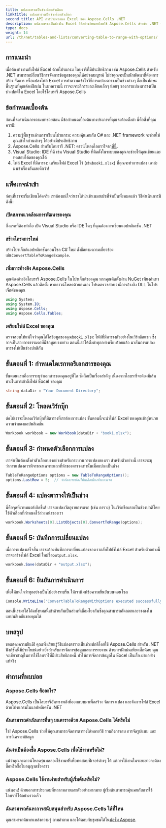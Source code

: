 ```yaml
---
title: แปลงตารางเป็นช่วงด้วยตัวเลือก
linktitle: แปลงตารางเป็นช่วงด้วยตัวเลือก
second_title: API การประมวลผล Excel ของ Aspose.Cells .NET
description: แปลงตารางเป็นช่วงใน Excel ได้อย่างง่ายดายโดยใช้ Aspose.Cells สำหรับ .NET พร้อมคำแนะนำทีละขั้นตอน พัฒนาทักษะการจัดการข้อมูล Excel ของคุณ
type: docs
weight: 14
url: /th/net/tables-and-lists/converting-table-to-range-with-options/
---
```

## การแนะนำ
เมื่อต้องทำงานกับไฟล์ Excel ด้วยโปรแกรม ไลบรารีที่มีประสิทธิภาพ เช่น Aspose.Cells สำหรับ .NET สามารถเปลี่ยนวิธีการจัดการข้อมูลของคุณได้อย่างสมบูรณ์ ไม่ว่าคุณจะเป็นนักพัฒนาที่ต้องการสร้าง จัดการ หรือแปลงไฟล์ Excel การทำความเข้าใจวิธีการแปลงตารางเป็นช่วงต่างๆ ถือเป็นทักษะพื้นฐานที่คุณต้องฝึกฝน ในบทความนี้ เราจะเจาะลึกรายละเอียดเล็กๆ น้อยๆ ของการแปลงตารางเป็นช่วงปกติใน Excel โดยใช้ไลบรารี Aspose.Cells 
## ข้อกำหนดเบื้องต้น
ก่อนที่จะดำเนินการตามบทช่วยสอน มีข้อกำหนดเบื้องต้นบางประการที่คุณจะต้องตั้งค่า นี่คือสิ่งที่คุณควรมี:
1. ความรู้พื้นฐานด้านการเขียนโปรแกรม: ความคุ้นเคยกับ C# และ .NET framework จะช่วยให้คุณเข้าใจส่วนต่างๆ ได้อย่างมีประสิทธิภาพ
2.  Aspose.Cells สำหรับไลบรารี .NET: ดาวน์โหลดไลบรารีจาก[ที่นี่](https://releases.aspose.com/cells/net/). 
3. Visual Studio: IDE ที่ดี เช่น Visual Studio ที่ติดตั้งในระบบของคุณจะช่วยให้คุณเขียนและทดสอบโค้ดของคุณได้
4.  ไฟล์ Excel ที่มีตาราง: เตรียมไฟล์ Excel ไว้ (เช่น`book1.xlsx`) ที่คุณจะทำการแปลง
เอาล่ะ มาเข้าเรื่องกันเลยดีกว่า!
## แพ็คเกจนำเข้า
ก่อนที่เราจะเริ่มเขียนโค้ดจริง เราต้องแน่ใจว่าเราได้นำเข้าเนมสเปซที่จำเป็นทั้งหมดแล้ว วิธีดำเนินการมีดังนี้:
### เปิดสภาพแวดล้อมการพัฒนาของคุณ
สิ่งแรกที่ต้องทำคือ เปิด Visual Studio หรือ IDE ใดๆ ที่คุณต้องการเขียนแอปพลิเคชัน .NET 
### สร้างโครงการใหม่
 สร้างโปรเจ็กต์แอปพลิเคชันคอนโซล C# ใหม่ ตั้งชื่อตามความเกี่ยวข้อง เช่น`ConvertTableToRangeExample`.
### เพิ่มการอ้างอิง Aspose.Cells
คุณต้องอ้างอิงไลบรารี Aspose.Cells ในโปรเจ็กต์ของคุณ หากคุณติดตั้งผ่าน NuGet เพียงค้นหา Aspose.Cells แล้วติดตั้ง หากดาวน์โหลดด้วยตนเอง โปรดตรวจสอบว่ามีการอ้างอิง DLL ในโปรเจ็กต์ของคุณ
```csharp
using System;
using System.IO;
using Aspose.Cells;
using Aspose.Cells.Tables;
```
### เตรียมไฟล์ Excel ของคุณ
 ตรวจสอบให้แน่ใจว่าคุณได้ใส่ข้อมูลของคุณ`book1.xlsx` ไฟล์ที่มีตารางตัวอย่างในเวิร์กชีตแรก ซึ่งอาจเป็นรายการธรรมดาที่มีข้อมูลบางอย่าง
ตอนนี้เราได้ตั้งค่าทุกอย่างเรียบร้อยแล้ว มาเริ่มการแปลงตารางให้เป็นช่วงปกติกัน
## ขั้นตอนที่ 1: กำหนดไดเรกทอรีเอกสารของคุณ
ขั้นตอนแรกคือการระบุว่าเอกสารของคุณอยู่ที่ใด ซึ่งถือเป็นเรื่องสำคัญ เนื่องจากไลบรารีจะต้องมีเส้นทางในการเข้าถึงไฟล์ Excel ของคุณ
```csharp
string dataDir = "Your Document Directory";
```
## ขั้นตอนที่ 2: โหลดเวิร์กบุ๊ก
ต่อไปเราจะโหลดเวิร์กบุ๊กที่มีตารางที่เราต้องการแปลง ขั้นตอนนี้จะนำไฟล์ Excel ของคุณเข้าสู่หน่วยความจำของแอปพลิเคชัน
```csharp
Workbook workbook = new Workbook(dataDir + "book1.xlsx");
```
## ขั้นตอนที่ 3: กำหนดตัวเลือกการแปลง
เราจำเป็นต้องตั้งค่าตัวเลือกบางอย่างสำหรับกระบวนการแปลงของเรา สำหรับตัวอย่างนี้ เราจะระบุว่าการแปลงควรพิจารณาเฉพาะแถวที่ห้าของตารางเท่านั้นเมื่อแปลงเป็นช่วง
```csharp
TableToRangeOptions options = new TableToRangeOptions();
options.LastRow = 5;  // จำกัดการแปลงให้เหลือเพียงห้าแถวแรก
```
## ขั้นตอนที่ 4: แปลงตารางให้เป็นช่วง
นี่คือจุดที่เวทมนตร์เกิดขึ้น! เราจะแปลงวัตถุรายการแรก (เช่น ตาราง) ในเวิร์กชีตแรกเป็นช่วงปกติโดยใช้ตัวเลือกที่กำหนดไว้ล่วงหน้าของเรา
```csharp
workbook.Worksheets[0].ListObjects[0].ConvertToRange(options);
```
## ขั้นตอนที่ 5: บันทึกการเปลี่ยนแปลง
เมื่อการแปลงเสร็จสิ้น เราจะต้องบันทึกการเปลี่ยนแปลงของเรากลับไปยังไฟล์ Excel สำหรับตัวอย่างนี้ เราจะสร้างไฟล์ Excel ใหม่ชื่อ`output.xlsx`.
```csharp
workbook.Save(dataDir + "output.xlsx");
```
## ขั้นตอนที่ 6: ยืนยันการดำเนินการ
เพื่อให้แน่ใจว่าทุกอย่างเป็นไปอย่างราบรื่น ให้เราพิมพ์ข้อความยืนยันบนคอนโซล
```csharp
Console.WriteLine("ConvertTableToRangeWithOptions executed successfully.\r\n");
```
ตอนนี้เรามาใส่โค้ดทั้งหมดนี้เข้าด้วยกันเป็นส่วนที่เชื่อมโยงกันซึ่งคุณสามารถคัดลอกและวางลงในแอปพลิเคชันของคุณได้
## บทสรุป
ขอแสดงความยินดี! คุณเพิ่งเรียนรู้วิธีแปลงตารางเป็นช่วงปกติโดยใช้ Aspose.Cells สำหรับ .NET ฟังก์ชันนี้มีประโยชน์อย่างยิ่งสำหรับการจัดการข้อมูลและการรายงาน ด้วยการฝึกฝนเพียงเล็กน้อย คุณจะเชี่ยวชาญในการใช้ไลบรารีที่มีประสิทธิภาพนี้ ทำให้การจัดการข้อมูลใน Excel เป็นเรื่องง่ายอย่างแท้จริง
## คำถามที่พบบ่อย
### Aspose.Cells คืออะไร?
Aspose.Cells เป็นไลบรารีอันทรงพลังที่ออกแบบมาเพื่อสร้าง จัดการ แปลง และจัดการไฟล์ Excel ด้วยโปรแกรมในแอปพลิเคชัน .NET
### ฉันสามารถดำเนินการอื่นๆ บนตารางด้วย Aspose.Cells ได้หรือไม่
ใช่! Aspose.Cells ช่วยให้คุณสามารถจัดการตารางได้หลายวิธี รวมถึงการลบ การจัดรูปแบบ และการวิเคราะห์ข้อมูล
### ฉันจำเป็นต้องซื้อ Aspose.Cells เพื่อใช้งานหรือไม่?
แม้ว่าคุณจะดาวน์โหลดรุ่นทดลองใช้งานฟรีเพื่อทดสอบฟีเจอร์ต่างๆ ได้ แต่การใช้งานในระยะยาวจะต้องซื้อหรือซื้อใบอนุญาตชั่วคราว
### Aspose.Cells ใช้งานง่ายสำหรับผู้เริ่มต้นหรือไม่?
แน่นอน! ด้วยเอกสารประกอบที่หลากหลายและตัวอย่างมากมาย ผู้เริ่มต้นสามารถคุ้นเคยกับการใช้ไลบรารีได้อย่างรวดเร็ว
### ฉันสามารถค้นหาการสนับสนุนสำหรับ Aspose.Cells ได้ที่ไหน
 คุณสามารถค้นหาแหล่งความรู้ ถามคำถาม และโต้ตอบกับชุมชนได้ใน[ฟอรั่ม Aspose](https://forum.aspose.com/c/cells/9).